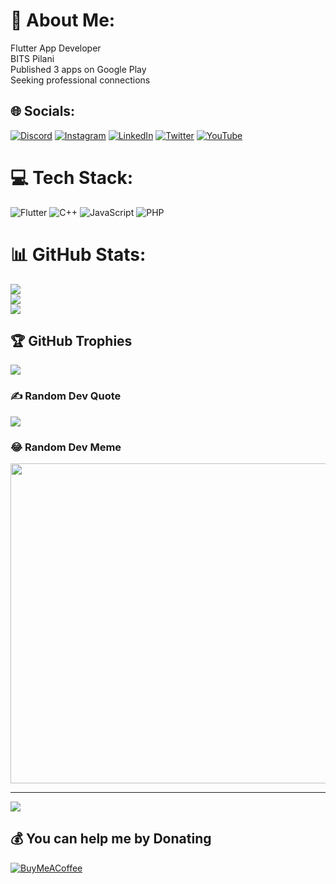 # 💫 About Me:
Flutter App Developer <br>BITS Pilani <br>Published 3 apps on Google Play <br>Seeking professional connections


## 🌐 Socials:
[![Discord](https://img.shields.io/badge/Discord-%237289DA.svg?logo=discord&logoColor=white)](https://discord.gg/D6drM8Ka56) [![Instagram](https://img.shields.io/badge/Instagram-%23E4405F.svg?logo=Instagram&logoColor=white)](https://instagram.com/anshull.s) [![LinkedIn](https://img.shields.io/badge/LinkedIn-%230077B5.svg?logo=linkedin&logoColor=white)](https://linkedin.com/in/anshulsaxena0) [![Twitter](https://img.shields.io/badge/Twitter-%231DA1F2.svg?logo=Twitter&logoColor=white)](https://twitter.com/ansh001kt) [![YouTube](https://img.shields.io/badge/YouTube-%23FF0000.svg?logo=YouTube&logoColor=white)](https://youtube.com/@@anshulsaxenabitsh) 

# 💻 Tech Stack:
![Flutter](https://img.shields.io/badge/Flutter-%2302569B.svg?style=for-the-badge&logo=Flutter&logoColor=white) ![C++](https://img.shields.io/badge/c++-%2300599C.svg?style=for-the-badge&logo=c%2B%2B&logoColor=white) ![JavaScript](https://img.shields.io/badge/javascript-%23323330.svg?style=for-the-badge&logo=javascript&logoColor=%23F7DF1E) ![PHP](https://img.shields.io/badge/php-%23777BB4.svg?style=for-the-badge&logo=php&logoColor=white)
# 📊 GitHub Stats:
![](https://github-readme-stats.vercel.app/api?username=anshull-saxena&theme=dark&hide_border=false&include_all_commits=false&count_private=false)<br/>
![](https://github-readme-streak-stats.herokuapp.com/?user=anshull-saxena&theme=dark&hide_border=false)<br/>
![](https://github-readme-stats.vercel.app/api/top-langs/?username=anshull-saxena&theme=dark&hide_border=false&include_all_commits=false&count_private=false&layout=compact)

## 🏆 GitHub Trophies
![](https://github-profile-trophy.vercel.app/?username=anshull-saxena&theme=radical&no-frame=false&no-bg=true&margin-w=4)

### ✍️ Random Dev Quote
![](https://quotes-github-readme.vercel.app/api?type=horizontal&theme=radical)

### 😂 Random Dev Meme
<img src="https://rm.up.railway.app/" width="512px"/>

---
[![](https://visitcount.itsvg.in/api?id=anshull-saxena&icon=0&color=0)](https://visitcount.itsvg.in)

  ## 💰 You can help me by Donating
  [![BuyMeACoffee](https://img.shields.io/badge/Buy%20Me%20a%20Coffee-ffdd00?style=for-the-badge&logo=buy-me-a-coffee&logoColor=black)](https://buymeacoffee.com/anshull.s) 

  
<!-- Proudly created with GPRM ( https://gprm.itsvg.in ) -->
